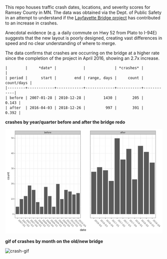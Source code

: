 This repo houses traffic crash dates, locations, and severity scores for Ramsey County
in MN. The data was obtained via the Dept. of Public Safety in an attempt to understand if
the [Layfayette Bridge project](https://en.wikipedia.org/wiki/Lafayette_Bridge) has
contributed to an increase in crashes.

Anecdotal evidence (e.g. a daily commute on Hwy 52 from Plato to I-94E) suggests that the
new layout is poorly designed, creating vast differences in speed and no clear
understanding of where to merge.

The data confirms that crashes are occurring on the bridge at a higher rate since the
completion of the project in April 2016, showing an 2.7x increase.

```
|        |     *date* |            |             | *crashes* |            |
| period |      start |        end | range, days |     count | count/days |
|--------+------------+------------+-------------+-----------+------------|
| before | 2007-01-28 | 2010-12-28 |        1430 |       205 |      0.143 |
| after  | 2016-04-03 | 2018-12-26 |         997 |       391 |      0.392 |

```

**crashes by year/quarter before and after the bridge redo**

![crashes-before-vs-after](./pics/crashes-before-vs-after.png)

**gif of crashes by month on the old/new bridge**

![crash-gif](./gif/crashes.gif)
